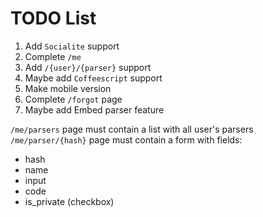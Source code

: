 # TODO List

1. Add `Socialite` support
2. Complete `/me`
3. Add `/{user}/{parser}` support
4. Maybe add `Coffeescript` support
5. Make mobile version
6. Complete `/forgot` page
7. Maybe add Embed parser feature

`/me/parsers` page must contain a list with all user's parsers
`/me/parser/{hash}` page must contain a form with fields:
 * hash
 * name
 * input
 * code
 * is_private (checkbox)
 
